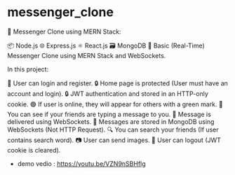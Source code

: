 # messenger_clone
📱 Messenger Clone using MERN Stack:

📦 Node.js
🌐 Express.js
⚛️ React.js
🗃️ MongoDB
🚀 Basic (Real-Time) Messenger Clone using MERN Stack and WebSockets.

In this project:

🔑 User can login and register.
🔒 Home page is protected (User must have an account and login).
🔒 JWT authentication and stored in an HTTP-only cookie.
🟢 If user is online, they will appear for others with a green mark.
📝 You can see if your friends are typing a message to you.
📨 Message is delivered using WebSockets.
💾 Messages are stored in MongoDB using WebSockets (Not HTTP Request).
🔍 You can search your friends (If user contains search word).
📷 User can send images.
🔑 User can logout (JWT cookie is cleared).
- demo vedio : 
https://youtu.be/VZN9nSBHflg
